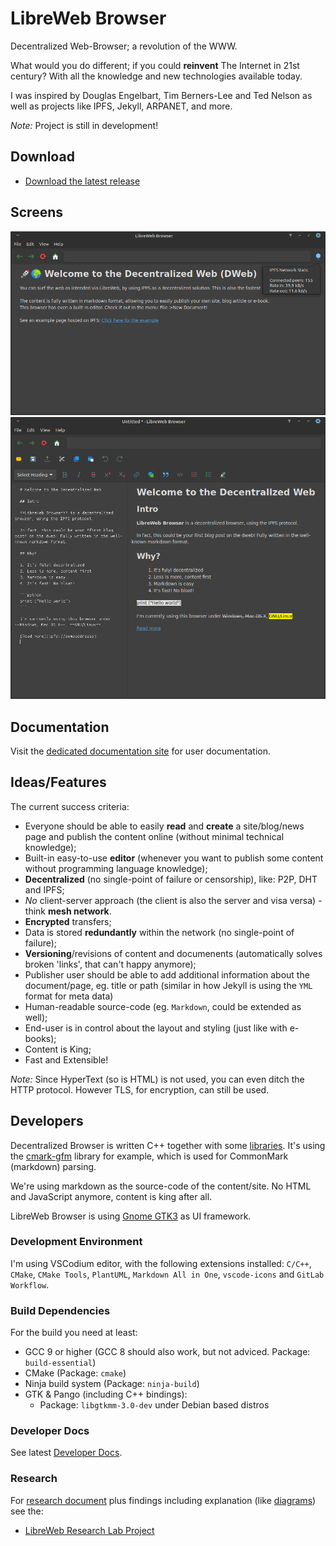 # LibreWeb Browser

<!-- Add badge: ![Matrix](https://img.shields.io/matrix/libreweb:matrix.melroy.org) -->

Decentralized Web-Browser; a revolution of the WWW.

What would you do different; if you could **reinvent** The Internet in 21st century? With all the knowledge and new technologies available today.

I was inspired by Douglas Engelbart, Tim Berners-Lee and Ted Nelson as well as projects like IPFS, Jekyll, ARPANET, and more.

*Note:* Project is still in development!

## Download

* [Download the latest release](https://gitlab.melroy.org/libreweb/browser/-/releases)

## Screens

![Browser Screenshot](./misc/browser_screenshot.png)  
![Browser Markdown Editor](./misc/browser_screenshot_2.png)

## Documentation

Visit the [dedicated documentation site](https://docs.libreweb.org) for user documentation.

## Ideas/Features

The current success criteria:

* Everyone should be able to easily **read** and **create** a site/blog/news page and publish the content online (without minimal technical knowledge);
* Built-in easy-to-use **editor** (whenever you want to publish some content without programming language knowledge);
* **Decentralized** (no single-point of failure or censorship), like: P2P, DHT and IPFS;
* *No* client-server approach (the client is also the server and visa versa) - think **mesh network**.
* **Encrypted** transfers;
* Data is stored **redundantly** within the network (no single-point of failure);
* **Versioning**/revisions of content and documenents (automatically solves broken 'links', that can't happy anymore);
* Publisher user should be able to add additional information about the document/page, eg. title or path (similar in how Jekyll is using the `YML` format for meta data)
* Human-readable source-code (eg. `Markdown`, could be extended as well);
* End-user is in control about the layout and styling (just like with e-books);
* Content is King;
* Fast and Extensible!

*Note:* Since HyperText (so is HTML) is not used, you can even ditch the HTTP protocol. However TLS, for encryption, can still be used.

## Developers

Decentralized Browser is written C++ together with some [libraries](/lib). It's using the [cmark-gfm](https://github.com/github/cmark-gfm) library for example, which is used for CommonMark (markdown) parsing.

We're using markdown as the source-code of the content/site. No HTML and JavaScript anymore, content is king after all.

LibreWeb Browser is using [Gnome GTK3](https://developer.gnome.org/gtk3/stable/) as UI framework.

### Development Environment

I'm using VSCodium editor, with the following extensions installed: `C/C++`, `CMake`, `CMake Tools`, `PlantUML`, `Markdown All in One`, `vscode-icons` and `GitLab Workflow`.

### Build Dependencies

For the build you need at least:

* GCC 9 or higher (GCC 8 should also work, but not adviced. Package: `build-essential`)
* CMake (Package: `cmake`)
* Ninja build system (Package: `ninja-build`)
* GTK & Pango (including C++ bindings):
  * Package: `libgtkmm-3.0-dev` under Debian based distros

### Developer Docs

See latest [Developer Docs](https://gitlab.melroy.org/libreweb/browser/-/jobs/artifacts/master/file/build/docs/html/index.html?job=doxygen).

### Research

For [research document](https://gitlab.melroy.org/libreweb/research_lab/-/blob/master/research.md) plus findings including explanation (like [diagrams](https://gitlab.melroy.org/libreweb/research_lab/-/blob/master/diagrams.md)) see the:

* [LibreWeb Research Lab Project](https://gitlab.melroy.org/libreweb/research_lab/-/tree/master)
